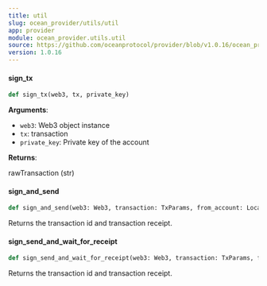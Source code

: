 ```yaml
---
title: util
slug: ocean_provider/utils/util
app: provider
module: ocean_provider.utils.util
source: https://github.com/oceanprotocol/provider/blob/v1.0.16/ocean_provider/utils/util.py
version: 1.0.16
---
```

#### sign\_tx

```python
def sign_tx(web3, tx, private_key)
```

**Arguments**:

- `web3`: Web3 object instance
- `tx`: transaction
- `private_key`: Private key of the account

**Returns**:

rawTransaction (str)

#### sign\_and\_send

```python
def sign_and_send(web3: Web3, transaction: TxParams, from_account: LocalAccount) -> Tuple[HexStr, TxReceipt]
```

Returns the transaction id and transaction receipt.

#### sign\_send\_and\_wait\_for\_receipt

```python
def sign_send_and_wait_for_receipt(web3: Web3, transaction: TxParams, from_account: LocalAccount) -> Tuple[HexStr, TxReceipt]
```

Returns the transaction id and transaction receipt.

